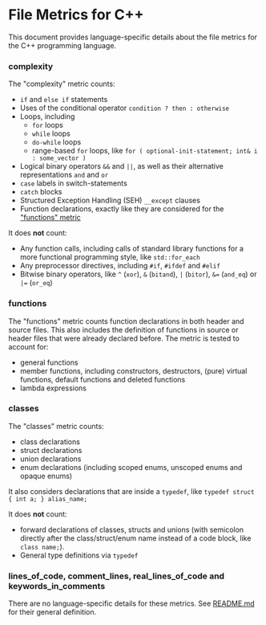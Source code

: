 # File Metrics for C++

This document provides language-specific details about the file metrics for the C++ programming language.

### complexity

The "complexity" metric counts:

-   `if` and `else if` statements
-   Uses of the conditional operator `condition ? then : otherwise`
-   Loops, including
    -   `for` loops
    -   `while` loops
    -   `do-while` loops
    -   range-based `for` loops, like `for ( optional-init-statement; int& i : some_vector )`
-   Logical binary operators `&&` and `||`, as well as their alternative representations `and` and `or`
-   `case` labels in switch-statements
-   `catch` blocks
-   Structured Exception Handling (SEH) `__except` clauses
-   Function declarations, exactly like they are considered for the ["functions" metric](#functions)

It does **not** count:

-   Any function calls, including calls of standard library functions for a more functional programming style, like `std::for_each`
-   Any preprocessor directives, including `#if`, `#ifdef` and `#elif`
-   Bitwise binary operators, like `^` (`xor`), `&` (`bitand`), `|` (`bitor`), `&=` (`and_eq`) or `|=` (`or_eq`)

### functions

The "functions" metric counts function declarations in both header and source files. This also includes the definition of functions in source or header files that were already declared before. The metric is tested to account for:

-   general functions
-   member functions, including constructors, destructors, (pure) virtual functions, default functions and deleted functions
-   lambda expressions

### classes

The "classes" metric counts:

-   class declarations
-   struct declarations
-   union declarations
-   enum declarations (including scoped enums, unscoped enums and opaque enums)

It also considers declarations that are inside a `typedef`, like `typedef struct { int a; } alias_name;`

It does **not** count:

-   forward declarations of classes, structs and unions (with semicolon directly after the class/struct/enum name instead of a code block, like `class name;`).
-   General type definitions via `typedef`

### lines_of_code, comment_lines, real_lines_of_code and keywords_in_comments

There are no language-specific details for these metrics. See [README.md](../../README.md) for their general definition.
